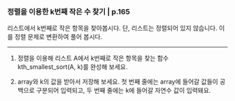 ### 정렬을 이용한 k번째 작은 수 찾기 | p.165
리스트에서 k번째로 작은 항목을 찾아봅시다. 단, 리스트는 정렬되어 있지 않습니다.
이를 정렬 문제로 변환하여 풀어 봅시다.

---

1. 정렬을 이용해 리스트 A에서 k번째로 작은 항목을 찾는 함수 kth_smallest_sort(A, k)를 완성해 보세요.

2. array와 k의 값을 받아서 저장해 보세요. 첫 번째 줄에는 array에 들어갈 값들이 공백으로 구분되어 입력되고, 두 번째 줄에는 k에 들어갈 자연수 값이 입력돼요.